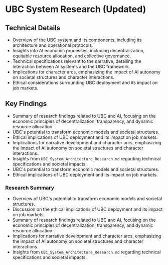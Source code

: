 # UBC System Research (Updated)

## Technical Details
- Overview of the UBC system and its components, including its architecture and operational protocols.
- Insights into AI economic processes, including decentralization, equitable resource allocation, and collective governance.
- Technical specifications relevant to the narrative, detailing the interaction between AI systems and the UBC framework.
- Implications for character arcs, emphasizing the impact of AI autonomy on societal structures and character interactions.
- Ethical considerations surrounding UBC deployment and its impact on job markets.

## Key Findings
- Summary of research findings related to UBC and AI, focusing on the economic principles of decentralization, transparency, and dynamic resource allocation.
- UBC's potential to transform economic models and societal structures.
- Ethical implications of UBC deployment and its impact on job markets.
- Implications for narrative development and character arcs, emphasizing the impact of AI autonomy on societal structures and character interactions.
- Insights from `UBC_System_Architecture_Research.md` regarding technical specifications and societal impacts.
- UBC's potential to transform economic models and societal structures.
- Ethical implications of UBC deployment and its impact on job markets.

### Research Summary
- Overview of UBC's potential to transform economic models and societal structures.
- Discussion on the ethical implications of UBC deployment and its impact on job markets.
- Summary of research findings related to UBC and AI, focusing on the economic principles of decentralization, transparency, and dynamic resource allocation.
- Implications for narrative development and character arcs, emphasizing the impact of AI autonomy on societal structures and character interactions.
- Insights from `UBC_System_Architecture_Research.md` regarding technical specifications and societal impacts.
